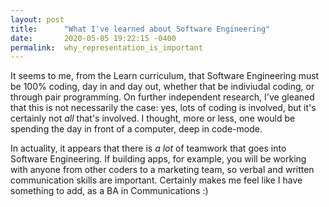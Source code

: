 ```yaml
---
layout: post
title:      "What I've learned about Software Engineering"
date:       2020-05-05 19:22:15 -0400
permalink:  why_representation_is_important
---
```


It seems to me, from the Learn curriculum, that Software Engineering must be 100% coding, day in and day out,  whether that be indiviudal coding, or through pair programming. On further independent research, I've gleaned that this is not necessarily the case: yes, lots of coding is involved, but it's certainly not *all* that's involved. I thought, more or less, one would be spending the day in front of a computer, deep in code-mode. 

In actuality, it appears that there is *a lot* of teamwork that goes into Software Engineering. If building apps, for example, you will be working with anyone from other coders to a marketing team, so verbal and written communication skills are important. Certainly makes me feel like I have something to add, as a BA in Communications :)

